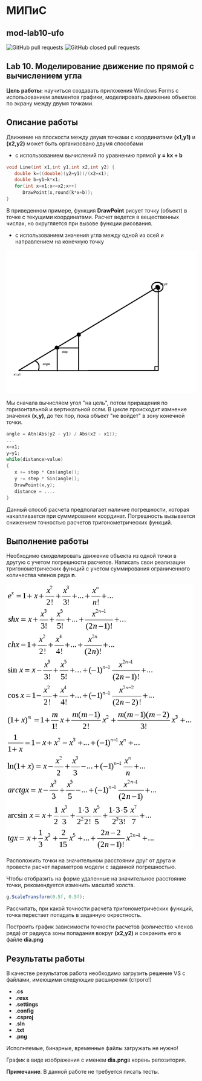 # МИПиС
## mod-lab10-ufo

![GitHub pull requests](https://img.shields.io/github/issues-pr/UNN-IASR/mod-lab10-ufo)
![GitHub closed pull requests](https://img.shields.io/github/issues-pr-closed/UNN-IASR/mod-lab10-ufo)

## Lab 10. Моделирование движение по прямой с вычислением угла

<!-- Срок выполнения работы: **до 1 июня**

![Relative date](https://img.shields.io/date/1685653200) -->

**Цель работы:** научиться создавать приложения Windows Forms с использованием элементов графики, моделировать движение объектов по экрану между двумя точками.

## Описание работы

Движение на плоскости между двумя точками с координатами **(x1,y1)** и **(x2,y2)** может быть организовано двумя способами

- с использованием вычислений по уравнению прямой **y = kx + b**

```cpp
void Line(int x1,int y1,int x2,int y2) {
   double k=((double)(y2−y1))/(x2−x1); 
   double b=y1−k*x1;
   for(int x=x1;x<=x2;x++)
      DrawPoint(x,round(k*x+b));
} 
```
В приведенном примере, функция **DrawPoint** рисует точку (объект) в точке с текущими координатами. Расчет ведется в вещественных числах, но округляется при вызове функции рисования.

- с использованием значения угла между одной из осей и направлением на конечную точку

![](images/angle.png)

Мы сначала вычисляем угол "на цель", потом приращения по горизонтальной и вертикальной осям. В цикле происходит измнение значения **(x,y)**, до тех пор, пока объект "не войдет" в зону конечной точки. 

```cpp
angle = Atn(Abs(y2 - y1) / Abs(x2 - x1));
...
x=x1;
y=y1;
while(distance>value)
{
   x += step * Cos(angle));
   y -= step * Sin(angle));
   DrawPoint(x,y);
   distance = ....
}
```
Данный способ расчета предполагает наличие погрешности, которая накапливается при суммировании координат. Погрешность вызывается снижением точностью расчетов тригонометрических функций.


## Выполнение работы

Необходимо смоделировать движение объекта из одной точки в другую с учетом погрешности расчетов. Написать свои реализации тригонометрических функций с учетом суммирования ограниченного количества членов ряда **n**.

![](images/formulas.png)

Расположить точки на значительном расстоянии друг от друга и провести расчет параметров модели с заданной погрешностью.

Чтобы отобразить на форме удаленные на значительное расстояние точки, рекомендуется изменить масштаб холста.


```csharp
g.ScaleTransform(0.5f, 0.5f);
```

Рассчитать, при какой точности расчета тригонометрических функций, точка перестает попадать в заданную окрестность.

Построить график зависимости точности расчетов (количество членов ряда) от радиуса зоны попадания вокруг **(x2,y2)** и сохранить его в файле **dia.png**


## Результаты работы

В качестве результатов работа необходимо загрузить решение VS с файлами, имеющими следующие расширения (строго!)

- **.cs**
- **.resx**
- **.settings**
- **.config**
- **.csproj**
- **.sln**
- **.txt**
- **.png**

Исполняемые, бинарные, временные файлы загружать не нужно!

График в виде изображения с именем **dia.png**в корень репозитория.

**Примечание**. В данной работе не требуется писать тесты.
